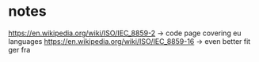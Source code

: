 # notes

https://en.wikipedia.org/wiki/ISO/IEC_8859-2 -> code page covering eu languages
https://en.wikipedia.org/wiki/ISO/IEC_8859-16 -> even better fit ger fra
